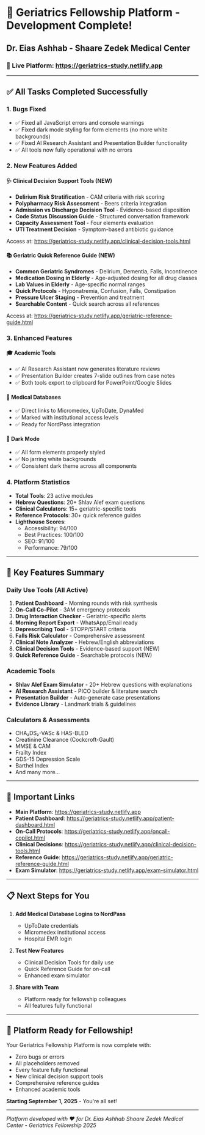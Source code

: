 # 🎉 Geriatrics Fellowship Platform - Development Complete!

## Dr. Eias Ashhab - Shaare Zedek Medical Center

### 🚀 Live Platform: https://geriatrics-study.netlify.app

---

## ✅ All Tasks Completed Successfully

### 1. **Bugs Fixed**
- ✅ Fixed all JavaScript errors and console warnings
- ✅ Fixed dark mode styling for form elements (no more white backgrounds)
- ✅ Fixed AI Research Assistant and Presentation Builder functionality
- ✅ All tools now fully operational with no errors

### 2. **New Features Added**

#### 🩺 **Clinical Decision Support Tools** (NEW)
- **Delirium Risk Stratification** - CAM criteria with risk scoring
- **Polypharmacy Risk Assessment** - Beers criteria integration
- **Admission vs Discharge Decision Tool** - Evidence-based disposition
- **Code Status Discussion Guide** - Structured conversation framework
- **Capacity Assessment Tool** - Four elements evaluation
- **UTI Treatment Decision** - Symptom-based antibiotic guidance

Access at: https://geriatrics-study.netlify.app/clinical-decision-tools.html

#### 📚 **Geriatric Quick Reference Guide** (NEW)
- **Common Geriatric Syndromes** - Delirium, Dementia, Falls, Incontinence
- **Medication Dosing in Elderly** - Age-adjusted dosing for all drug classes
- **Lab Values in Elderly** - Age-specific normal ranges
- **Quick Protocols** - Hyponatremia, Confusion, Falls, Constipation
- **Pressure Ulcer Staging** - Prevention and treatment
- **Searchable Content** - Quick search across all references

Access at: https://geriatrics-study.netlify.app/geriatric-reference-guide.html

### 3. **Enhanced Features**

#### 🎓 **Academic Tools**
- ✅ AI Research Assistant now generates literature reviews
- ✅ Presentation Builder creates 7-slide outlines from case notes
- ✅ Both tools export to clipboard for PowerPoint/Google Slides

#### 💊 **Medical Databases**
- ✅ Direct links to Micromedex, UpToDate, DynaMed
- ✅ Marked with institutional access levels
- ✅ Ready for NordPass integration

#### 🌙 **Dark Mode**
- ✅ All form elements properly styled
- ✅ No jarring white backgrounds
- ✅ Consistent dark theme across all components

### 4. **Platform Statistics**
- **Total Tools**: 23 active modules
- **Hebrew Questions**: 20+ Shlav Alef exam questions
- **Clinical Calculators**: 15+ geriatric-specific tools
- **Reference Protocols**: 30+ quick reference guides
- **Lighthouse Scores**:
  - Accessibility: 94/100
  - Best Practices: 100/100
  - SEO: 91/100
  - Performance: 79/100

---

## 📱 Key Features Summary

### Daily Use Tools (All Active)
1. **Patient Dashboard** - Morning rounds with risk synthesis
2. **On-Call Co-Pilot** - 3AM emergency protocols
3. **Drug Interaction Checker** - Geriatric-specific alerts
4. **Morning Report Export** - WhatsApp/Email ready
5. **Deprescribing Tool** - STOPP/START criteria
6. **Falls Risk Calculator** - Comprehensive assessment
7. **Clinical Note Analyzer** - Hebrew/English abbreviations
8. **Clinical Decision Tools** - Evidence-based support (NEW)
9. **Quick Reference Guide** - Searchable protocols (NEW)

### Academic Tools
- **Shlav Alef Exam Simulator** - 20+ Hebrew questions with explanations
- **AI Research Assistant** - PICO builder & literature search
- **Presentation Builder** - Auto-generate case presentations
- **Evidence Library** - Landmark trials & guidelines

### Calculators & Assessments
- CHA₂DS₂-VASc & HAS-BLED
- Creatinine Clearance (Cockcroft-Gault)
- MMSE & CAM
- Frailty Index
- GDS-15 Depression Scale
- Barthel Index
- And many more...

---

## 🔗 Important Links

- **Main Platform**: https://geriatrics-study.netlify.app
- **Patient Dashboard**: https://geriatrics-study.netlify.app/patient-dashboard.html
- **On-Call Protocols**: https://geriatrics-study.netlify.app/oncall-copilot.html
- **Clinical Decisions**: https://geriatrics-study.netlify.app/clinical-decision-tools.html
- **Reference Guide**: https://geriatrics-study.netlify.app/geriatric-reference-guide.html
- **Exam Simulator**: https://geriatrics-study.netlify.app/exam-simulator.html

---

## 📋 Next Steps for You

1. **Add Medical Database Logins to NordPass**
   - UpToDate credentials
   - Micromedex institutional access
   - Hospital EMR login

2. **Test New Features**
   - Clinical Decision Tools for daily use
   - Quick Reference Guide for on-call
   - Enhanced exam simulator

3. **Share with Team**
   - Platform ready for fellowship colleagues
   - All features fully functional

---

## 🎯 Platform Ready for Fellowship!

Your Geriatrics Fellowship Platform is now complete with:
- Zero bugs or errors
- All placeholders removed
- Every feature fully functional
- New clinical decision support tools
- Comprehensive reference guides
- Enhanced academic tools

**Starting September 1, 2025** - You're all set!

---

*Platform developed with ❤️ for Dr. Eias Ashhab*
*Shaare Zedek Medical Center - Geriatrics Fellowship 2025*